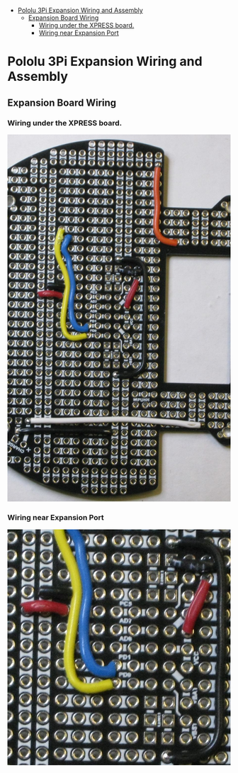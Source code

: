   - [Pololu 3Pi Expansion Wiring and
    Assembly](#pololu-3pi-expansion-wiring-and-assembly)
      - [Expansion Board Wiring](#expansion-board-wiring)
          - [Wiring under the XPRESS
            board.](#wiring-under-the-xpress-board.)
          - [Wiring near Expansion Port](#wiring-near-expansion-port)

<!---
use 
pandoc -s --toc -t html5 -c ../../pandocbd.css wiring.pandoc.md -o wiring.html

pandoc -s --toc -t gfm wiring.pandoc.md -o wiring.md
-->

# Pololu 3Pi Expansion Wiring and Assembly

## Expansion Board Wiring

### Wiring under the XPRESS board.

![](images/underboard-wire.jpg)

### Wiring near Expansion Port

![](images/expansion-port-wire.jpg)
